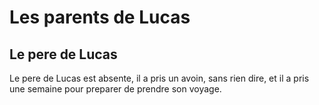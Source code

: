 # Les parents de Lucas

## Le pere de Lucas

Le pere de Lucas est absente, il a pris un avoin, sans rien dire, et il a pris une semaine pour preparer de prendre son voyage. 